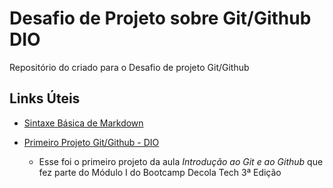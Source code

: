 # Desafio de Projeto sobre Git/Github DIO
Repositório do criado para o Desafio de projeto Git/Github

## Links Úteis
- [Sintaxe Básica de Markdown](https://www.markdownguide.org/basic-syntax/)
- [Primeiro Projeto Git/Github - DIO](https://github.com/Kedinha/livro-receitas)

    - Esse foi o primeiro projeto da aula _Introdução ao Git e ao Github_ que fez parte do Módulo I do Bootcamp Decola Tech 3ª Edição